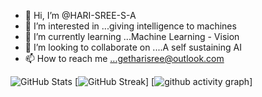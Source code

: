 - 👋 Hi, I’m @HARI-SREE-S-A
- 👀 I’m interested in ...giving intelligence to machines
- 🌱 I’m currently learning ...Machine Learning - Vision
- 💞️ I’m looking to collaborate on ....A self sustaining AI 
- 📫 How to reach me ...getharisree@outlook.com


![GitHub Stats](https://github-readme-stats.vercel.app/api?username=HARI-SREE-S-A&theme=tokyonight)
[![GitHub Streak](https://github-readme-streak-stats.herokuapp.com/?user=HARI-SREE-S-A&theme=merko)]
[![ github activity graph](https://activity-graph.herokuapp.com/graph?username=HARI-SREE-S-A&theme=dracula)]
